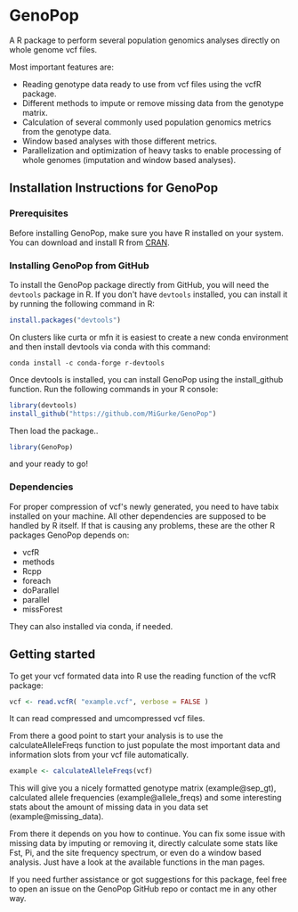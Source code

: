 # GenoPop

A R package to perform several population genomics analyses directly on whole genome vcf files. 

Most important features are:
* Reading genotype data ready to use from vcf files using the vcfR package.
* Different methods to impute or remove missing data from the genotype matrix.
* Calculation of several commonly used population genomics metrics from the genotype data. 
* Window based analyses with those different metrics.
* Parallelization and optimization of heavy tasks to enable processing of whole genomes (imputation and window based analyses). 

## Installation Instructions for GenoPop

### Prerequisites

Before installing GenoPop, make sure you have R installed on your system. You can download and install R from [CRAN](https://cran.r-project.org/).

### Installing GenoPop from GitHub

To install the GenoPop package directly from GitHub, you will need the `devtools` package in R. If you don't have `devtools` installed, you can install it by running the following command in R:

```R
install.packages("devtools")
```
On clusters like curta or mfn it is easiest to create a new conda environment and then install devtools via conda with this command: 

```
conda install -c conda-forge r-devtools
```

Once devtools is installed, you can install GenoPop using the install_github function. Run the following commands in your R console:

```R
library(devtools)
install_github("https://github.com/MiGurke/GenoPop")
```
Then load the package..
```R
library(GenoPop)
```
and your ready to go!

### Dependencies

For proper compression of vcf's newly generated, you need to have tabix installed on your machine. All other dependencies are supposed to be handled by R itself. If that is causing any problems, these are the other R packages GenoPop depends on:
  * vcfR
  * methods
  * Rcpp
  * foreach
  * doParallel
  * parallel
  * missForest
    
They can also installed via conda, if needed.

## Getting started

To get your vcf formated data into R use the reading function of the vcfR package: 

```R
vcf <- read.vcfR( "example.vcf", verbose = FALSE )
```

It can read compressed and umcompressed vcf files. 

From there a good point to start your analysis is to use the calculateAlleleFreqs function to just populate the most important data and information slots from your vcf file automatically. 

```R
example <- calculateAlleleFreqs(vcf)
```

This will give you a nicely formatted genotype matrix (example@sep_gt), calculated allele frequencies (example@allele_freqs) and some interesting stats about the amount of missing data in you data set (example@missing_data).

From there it depends on you how to continue. You can fix some issue with missing data by imputing or removing it, directly calculate some stats like Fst, Pi, and the site frequency spectrum, or even do a window based analysis. Just have a look at the available functions in the man pages.

If you need further assistance or got suggestions for this package, feel free to open an issue on the GenoPop GitHub repo or contact me in any other way.




